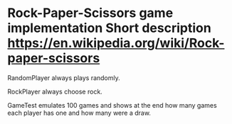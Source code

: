 Rock-Paper-Scissors game implementation
Short description https://en.wikipedia.org/wiki/Rock-paper-scissors
==========================================================

RandomPlayer always plays randomly.

RockPlayer always choose rock.

GameTest emulates 100 games and shows at the end how many games each player has one and how many were a draw.